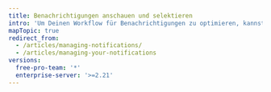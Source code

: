 ```yaml
---
title: Benachrichtigungen anschauen und selektieren
intro: 'Um Deinen Workflow für Benachrichtigungen zu optimieren, kannst Du anpassen, wie Du Benachrichtigungen ansehen und selektieren willst.'
mapTopic: true
redirect_from:
  - /articles/managing-notifications/
  - /articles/managing-your-notifications
versions:
  free-pro-team: '*'
  enterprise-server: '>=2.21'
---
```


